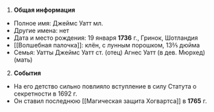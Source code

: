 1. **Общая информация**
 - Полное имя: Джеймс Уатт мл.
 - Другие имена: нет
 - Дата и место рождения: 19 января **1736** г., Гринок, Шотландия
 - [[Волшебная палочка]]: клён, с лунным порошком, 13⅖ дюйма
 - Семья: Уатты
	Джеймс Уатт ст. (отец)
	Агнес Уатт (в дев. Мюрхед) (мать)

2. **События**
 - На его детство сильно повлияло вступление в силу Статута о секретности в 1692 г.
 - Он ставил последнюю [[Магическая защита Хогвартса]] в **1765** г.